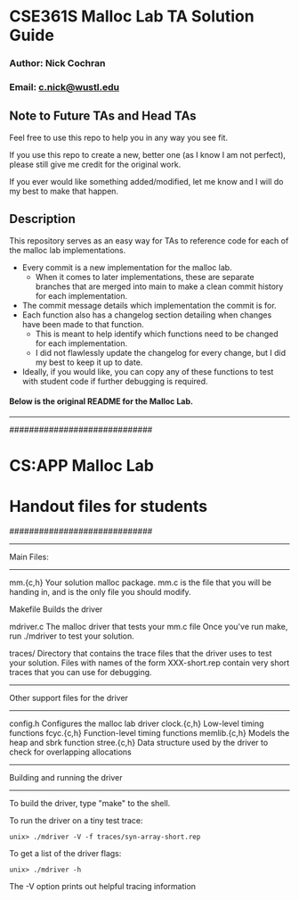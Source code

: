 # CSE361S Malloc Lab TA Solution Guide

### Author: Nick Cochran
### Email: c.nick@wustl.edu

## Note to Future TAs and Head TAs

Feel free to use this repo to help you in any way you see fit.

If you use this repo to create a new, better one (as I know I am not perfect),
    please still give me credit for the original work.

If you ever would like something added/modified, let me know and I will do my best to make that happen.

## Description

This repository serves as an easy way for TAs to reference code for each of the malloc lab implementations.

- Every commit is a new implementation for the malloc lab.
  - When it comes to later implementations, these are separate branches that are merged into main
        to make a clean commit history for each implementation.
- The commit message details which implementation the commit is for.
- Each function also has a changelog section detailing when changes have been made to that function.
    - This is meant to help identify which functions need to be changed for each implementation.
    - I did not flawlessly update the changelog for every change, but I did my best to keep it up to date.
- Ideally, if you would like,
    you can copy any of these functions to test with student code if further debugging is required.

#### Below is the original README for the Malloc Lab.

---



#############################
# CS:APP Malloc Lab
# Handout files for students
#############################

***********
Main Files:
***********

mm.{c,h}
        Your solution malloc package. mm.c is the file that you
        will be handing in, and is the only file you should modify.

Makefile
        Builds the driver 

mdriver.c
        The malloc driver that tests your mm.c file
        Once you've run make, run ./mdriver to test
        your solution. 

traces/
	Directory that contains the trace files that the driver uses
	to test your solution. Files with names of the form XXX-short.rep
	contain very short traces that you can use for debugging.

**********************************
Other support files for the driver
**********************************
config.h	Configures the malloc lab driver
clock.{c,h}	Low-level timing functions
fcyc.{c,h}	Function-level timing functions
memlib.{c,h}	Models the heap and sbrk function
stree.{c,h}     Data structure used by the driver to check for
		overlapping allocations

*******************************
Building and running the driver
*******************************
To build the driver, type "make" to the shell.

To run the driver on a tiny test trace:

	unix> ./mdriver -V -f traces/syn-array-short.rep

To get a list of the driver flags:

	unix> ./mdriver -h

The -V option prints out helpful tracing information
